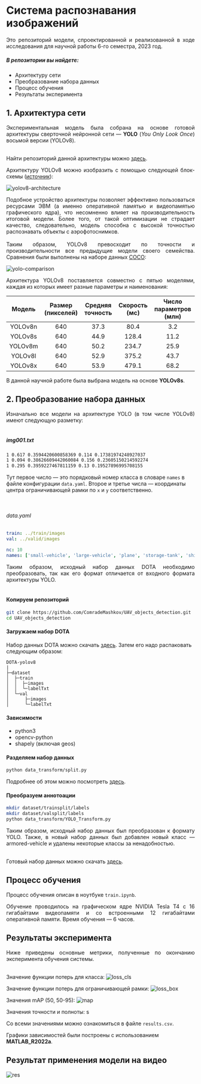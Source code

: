 # Система распознавания изображений

<div style="text-align: justify">Это репозиторий модели, спроектированной и реализованной в ходе исследования для научной работы 6-го семестра, 2023 год.</div>

##### В репозитории вы найдете:
- Архитектуру сети
- Преобразование набора данных
- Процесс обучения
- Результаты эксперимента

## 1. Архитектура сети

<div style="text-align: justify">Экспериментальная модель была собрана на основе готовой архитектуры сверточной нейронной сети — <b>YOLO</b> (<em>You Only Look Once</em>) восьмой версии (YOLOv8).</div>

<br>

Найти репозиторий данной архитектуры можно [здесь](https://github.com/ultralytics/ultralytics).

<div style="text-align: justify">Архитектуру YOLOv8 можно изобразить с помощью следующей блок-схемы (<a href="https://github.com/ultralytics/ultralytics/issues/189">источник</a>):</div>

![yolov8-architecture](images/yolov8-architecture.jpg)

<div style="text-align: justify">Подобное устройство архитектуры позволяет эффективно пользоваться ресурсами ЭВМ (а именно оперативной памятью и видеопамятью графического ядра), что несомненно влияет на производительность итоговой модели. Более того, от такой оптимизации не страдает качество, следовательно, модель способна с высокой точностью распознавать объекты с аэрофотоснимков.</div>

<br>

<div style="text-align: justify">Таким образом, YOLOv8 превосходит по точности и производительности все предыдущие модели своего семейства. Сравнения были выполнены на наборе данных <a href="https://cocodataset.org/">COCO</a>:</div>

![yolo-comparison](images/yolo-comparison-plots.png)

<div style="text-align: justify">Архитектура YOLOv8 поставляется совместно с пятью моделями, каждая из которых имеет разные параметры и наименования:</div>

|  Модель | Размер (пикселей) | Средняя точность | Скорость (мс) | Число параметров (млн) |
|:-------:|:-------------------:|:---------------------------------:|:--------------------------:|:------------------------------:|
| YOLOv8n |         640         |                37.3               |            80.4            |               3.2              |
| YOLOv8s |         640         |                44.9               |            128.4           |              11.2              |
| YOLOv8m |         640         |                50.2               |            234.7           |              25.9              |
| YOLOv8l |         640         |                52.9               |            375.2           |              43.7              |
| YOLOv8x |         640         |                53.9               |            479.1           |              68.2              |

В данной научной работе была выбрана модель на основе **YOLOv8s**.

## 2. Преобразование набора данных

<div style="text-align: justify">Изначально все модели на архитектуре YOLO (в том числе YOLOv8) имеют следующую разметку:</div>

<br>

##### img001.txt
```txt
1 0.617 0.3594420600858369 0.114 0.17381974248927037
1 0.094 0.38626609442060084 0.156 0.23605150214592274
1 0.295 0.3959227467811159 0.13 0.19527896995708155
```
Тут первое число — это порядковый номер класса в словаре `names` в файле конфигурации `data.yaml`. Второе и третье числа — координаты центра ограничивающей рамки по `x` и `y` соответственно.

<br>

###### data.yaml
```yaml
train: ../train/images
val: ../valid/images

nc: 10
names: ['small-vehicle', 'large-vehicle', 'plane', 'storage-tank', 'ship', 'harbor', 'roundabout', 'bridge', 'helicopter', 'container-crane']
```

<div style="text-align: justify">Таким образом, исходный набор данных DOTA необходимо преобразовать, так как его формат отличается от входного формата архитектуры YOLO.</div>

<br>

#### Копируем репозиторий
```bash
git clone https://github.com/ComradeMashkov/UAV_objects_detection.git
cd UAV_objects_detection
``` 

#### Загружаем набор DOTA
Набор данных DOTA можно скачать [здесь](https://captain-whu.github.io/DOTA/dataset.html).
Затем его надо распаковать следующим образом:
```
DOTA-yolov8
|
├─dataset
│  ├─train
│  │  ├─images
│  │  └─labelTxt
│  └─val
│      ├─images
│      └─labelTxt
```

#### Зависимости
- python3
- opencv-python
- shapely (включая geos)

#### Разделяем набор данных
```bash
python data_transform/split.py
```
Подробнее об этом можно посмотреть [здесь](https://github.com/CAPTAIN-WHU/DOTA_devkit).

#### Преобразуем аннотоации
```bash
mkdir dataset/trainsplit/labels
mkdir dataset/valsplit/labels
python data_transform/YOLO_Transform.py
```

<div style="text-align: justify">Таким образом, исходный набор данных был преобразован к формату YOLO. Также, в новый набор данных был добавлен новый класс — armored-vehicle и удалены некоторые классы за ненадобностью.</div>

<br>

Готовый набор данных можно скачать [здесь](https://app.roboflow.com/ds/uxW2MUr7Zo?key=Y2v8yNDBMi).

## Процесс обучения

Процесс обучения описан в ноутбуке ```train.ipynb```.

<div style="text-align: justify">Обучение проводилось на графическом ядре NVIDIA Tesla T4 с 16 гигабайтами видеопамяти и со встроенными 12 гигабайтами оперативной памяти. Время обучения — 6 часов.</div>

## Результаты эксперимента

<div style="text-align: justify">Ниже приведены основные метрики, полученные по окончанию эксперимента обучения системы.</div>

<br>

Значение функции потерь для класса:
![loss_cls](images/class_loss.png)

Значение функции потерь для ограничивающей рамки:
![loss_box](images/box_loss.png)

Значения mAP (50, 50-95):
![map](images/map.png)

Значения точности и полноты:
s

Со всеми значениями можно ознакомиться в файле ```results.csv```. 

Графики зависимостей были построены с использованием **MATLAB_R2022a**.

## Результат применения модели на видео

![res](images/mov.gif)